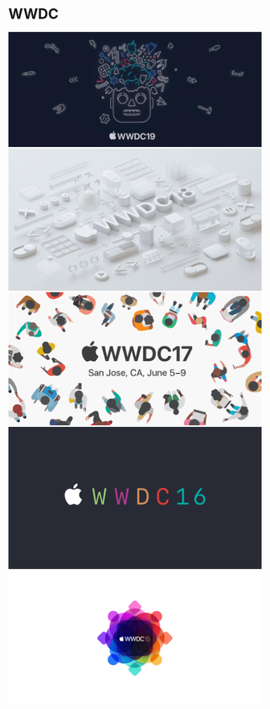 
# WWDC

![](./images/WWDC2019.png)
![](./images/WWDC2018.jpg)
![](./images/WWDC2017.jpeg)
![](./images/WWDC2016.png)
![](./images/WWDC2015.jpg)
